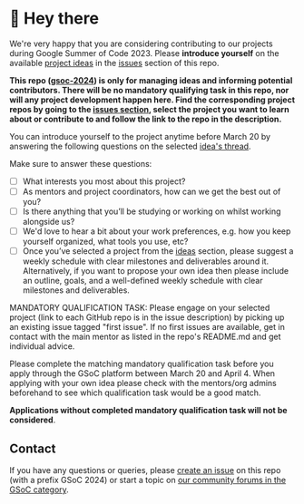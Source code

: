 # :wave: Hey there

We're very happy that you are considering contributing to our projects during Google Summer of Code 2023. Please **introduce yourself** on the available [project ideas](README.md#project-ideas) in the [issues](https://github.com/postman-open-technologies/gsoc-2023/issues) section of this repo.

**This repo ([gsoc-2024](https://github.com/postman-open-technologies/gsoc-2024)) is only for managing ideas and informing potential contributors. There will be no mandatory qualifying task in this repo, nor will any project development happen here. Find the corresponding project repos by going to the [issues section](README.md#project-ideas), select the project you want to learn about or contribute to and follow the link to the repo in the description.**

You can introduce yourself to the project anytime before March 20 by answering the following questions on the selected [idea's thread](README.md#project-ideas).

Make sure to answer these questions:

- [ ] What interests you most about this project?
- [ ] As mentors and project coordinators, how can we get the best out of you?
- [ ] Is there anything that you’ll be studying or working on whilst working alongside us?
- [ ] We'd love to hear a bit about your work preferences, e.g. how you keep yourself organized, what tools you use, etc?
- [ ] Once you’ve selected a project from the [ideas](README.md#project-ideas) section, please suggest a weekly schedule with clear milestones and deliverables around it. Alternatively, if you want to propose your own idea then please include an outline, goals, and a well-defined weekly schedule with clear milestones and deliverables.

MANDATORY QUALIFICATION TASK:
Please engage on your selected project (link to each GitHub repo is in the issue description) by picking up an existing issue tagged "first issue". If no first issues are available, get in contact with the main mentor as listed in the repo's README.md and get individual advice.

Please complete the matching mandatory qualification task before you apply through the GSoC platform between March 20 and April 4. When applying with your own idea please check with the mentors/org admins beforehand to see which qualification task would be a good match.

**Applications without completed mandatory qualification task will not be considered**.

## Contact

If you have any questions or queries, please [create an issue](https://github.com/postman-open-technologies/gsoc-2024/issues/new) on this repo (with a prefix GSoC 2024) or start a topic on [our community forums in the GSoC category](https://community.postman.com/c/open-technology/gsoc/42).
